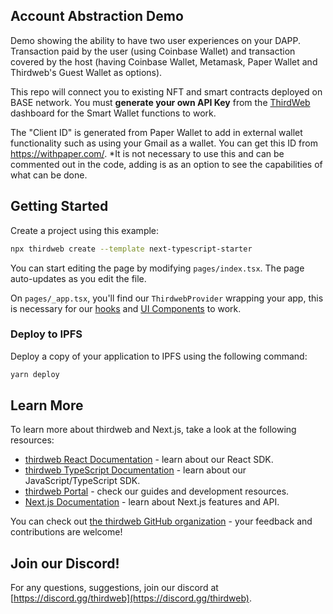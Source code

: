 ## Account Abstraction Demo

Demo showing the ability to have two user experiences on your DAPP. Transaction paid by the user (using Coinbase Wallet) and transaction covered by the host (having Coinbase Wallet, Metamask, Paper Wallet and Thirdweb's Guest Wallet as options).

This repo will connect you to existing NFT and smart contracts deployed on BASE network. 
You must **generate your own API Key** from the [ThirdWeb](https://thirdweb.com/) dashboard for the Smart Wallet functions to work.

The "Client ID" is generated from Paper Wallet to add in external wallet functionality such as using your Gmail as a wallet.  You can get this ID from https://withpaper.com/.  *It is not necessary to use this and can be commented out in the code, adding is as an option to see the capabilities of what can be done.



## Getting Started

Create a project using this example:

```bash
npx thirdweb create --template next-typescript-starter
```

You can start editing the page by modifying `pages/index.tsx`. The page auto-updates as you edit the file.

On `pages/_app.tsx`, you'll find our `ThirdwebProvider` wrapping your app, this is necessary for our [hooks](https://portal.thirdweb.com/react) and
[UI Components](https://portal.thirdweb.com/ui-components) to work.

### Deploy to IPFS

Deploy a copy of your application to IPFS using the following command:

```bash
yarn deploy
```

## Learn More

To learn more about thirdweb and Next.js, take a look at the following resources:

- [thirdweb React Documentation](https://docs.thirdweb.com/react) - learn about our React SDK.
- [thirdweb TypeScript Documentation](https://docs.thirdweb.com/typescript) - learn about our JavaScript/TypeScript SDK.
- [thirdweb Portal](https://docs.thirdweb.com) - check our guides and development resources.
- [Next.js Documentation](https://nextjs.org/docs) - learn about Next.js features and API.

You can check out [the thirdweb GitHub organization](https://github.com/thirdweb-dev) - your feedback and contributions are welcome!

## Join our Discord!

For any questions, suggestions, join our discord at [https://discord.gg/thirdweb](https://discord.gg/thirdweb).
